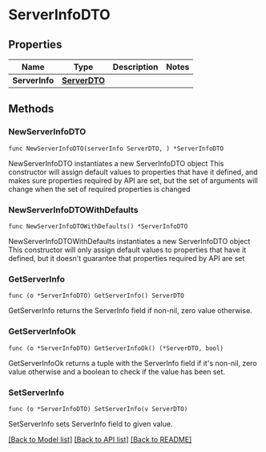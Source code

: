# ServerInfoDTO

## Properties

Name | Type | Description | Notes
------------ | ------------- | ------------- | -------------
**ServerInfo** | [**ServerDTO**](ServerDTO.md) |  | 

## Methods

### NewServerInfoDTO

`func NewServerInfoDTO(serverInfo ServerDTO, ) *ServerInfoDTO`

NewServerInfoDTO instantiates a new ServerInfoDTO object
This constructor will assign default values to properties that have it defined,
and makes sure properties required by API are set, but the set of arguments
will change when the set of required properties is changed

### NewServerInfoDTOWithDefaults

`func NewServerInfoDTOWithDefaults() *ServerInfoDTO`

NewServerInfoDTOWithDefaults instantiates a new ServerInfoDTO object
This constructor will only assign default values to properties that have it defined,
but it doesn't guarantee that properties required by API are set

### GetServerInfo

`func (o *ServerInfoDTO) GetServerInfo() ServerDTO`

GetServerInfo returns the ServerInfo field if non-nil, zero value otherwise.

### GetServerInfoOk

`func (o *ServerInfoDTO) GetServerInfoOk() (*ServerDTO, bool)`

GetServerInfoOk returns a tuple with the ServerInfo field if it's non-nil, zero value otherwise
and a boolean to check if the value has been set.

### SetServerInfo

`func (o *ServerInfoDTO) SetServerInfo(v ServerDTO)`

SetServerInfo sets ServerInfo field to given value.



[[Back to Model list]](../README.md#documentation-for-models) [[Back to API list]](../README.md#documentation-for-api-endpoints) [[Back to README]](../README.md)


